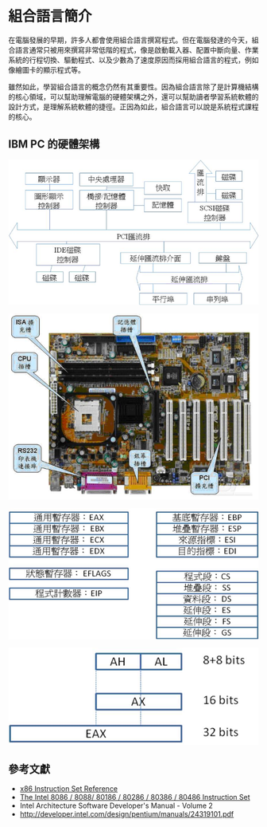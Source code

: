 # 組合語言簡介

在電腦發展的早期，許多人都會使用組合語言撰寫程式。但在電腦發達的今天，組合語言通常只被用來撰寫非常低階的程式，像是啟動載入器、配置中斷向量、作業系統的行程切換、驅動程式、以及少數為了速度原因而採用組合語言的程式，例如像繪圖卡的顯示程式等。

雖然如此，學習組合語言的概念仍然有其重要性。因為組合語言除了是計算機結構的核心領域，可以幫助理解電腦的硬體架構之外，還可以幫助讀者學習系統軟體的設計方式，是理解系統軟體的捷徑。正因為如此，組合語言可以說是系統程式課程的核心。


## IBM PC 的硬體架構

![圖一、個人電腦的結構圖](PC_architecture.jpg)

![圖二、個人電腦的主機板實例](PC_motherboard.jpg)


![圖三、IA32 的常用暫存器](IA32_register.jpg)

![圖四、IA32 的 EAX 暫存器](IA32_eax.jpg)

## 參考文獻

* [x86 Instruction Set Reference](http://siyobik.info/index.php?module=x86)
* [The Intel 8086 / 8088/ 80186 / 80286 / 80386 / 80486 Instruction Set](http://home.comcast.net/~fbui/intel.html)
* Intel Architecture Software Developer's Manual - Volume 2
* <http://developer.intel.com/design/pentium/manuals/24319101.pdf>